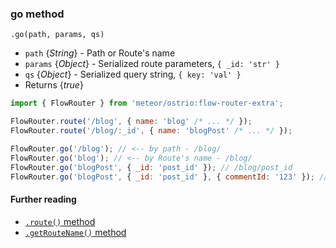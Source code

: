 ### go method

`.go(path, params, qs)`
 - `path` {*String*} - Path or Route's name
 - `params` {*Object*} - Serialized route parameters, `{ _id: 'str' }`
 - `qs` {*Object*} - Serialized query string, `{ key: 'val' }`
 - Returns {*true*}

```js
import { FlowRouter } from 'meteor/ostrio:flow-router-extra';

FlowRouter.route('/blog', { name: 'blog' /* ... */ });
FlowRouter.route('/blog/:_id', { name: 'blogPost' /* ... */ });

FlowRouter.go('/blog'); // <-- by path - /blog/
FlowRouter.go('blog'); // <-- by Route's name - /blog/
FlowRouter.go('blogPost', { _id: 'post_id' }); // /blog/post_id
FlowRouter.go('blogPost', { _id: 'post_id' }, { commentId: '123' }); // /blog/post_id?commentId=123
```

#### Further reading
 - [`.route()` method](https://github.com/veliovgroup/flow-router/blob/master/docs/api/route.md)
 - [`.getRouteName()` method](https://github.com/veliovgroup/flow-router/blob/master/docs/api/getRouteName.md)
